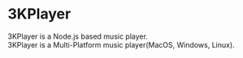# 3KPlayer

3KPlayer is a Node.js based music player. </br>
3KPlayer is a Multi-Platform music player(MacOS, Windows, Linux). </br>

